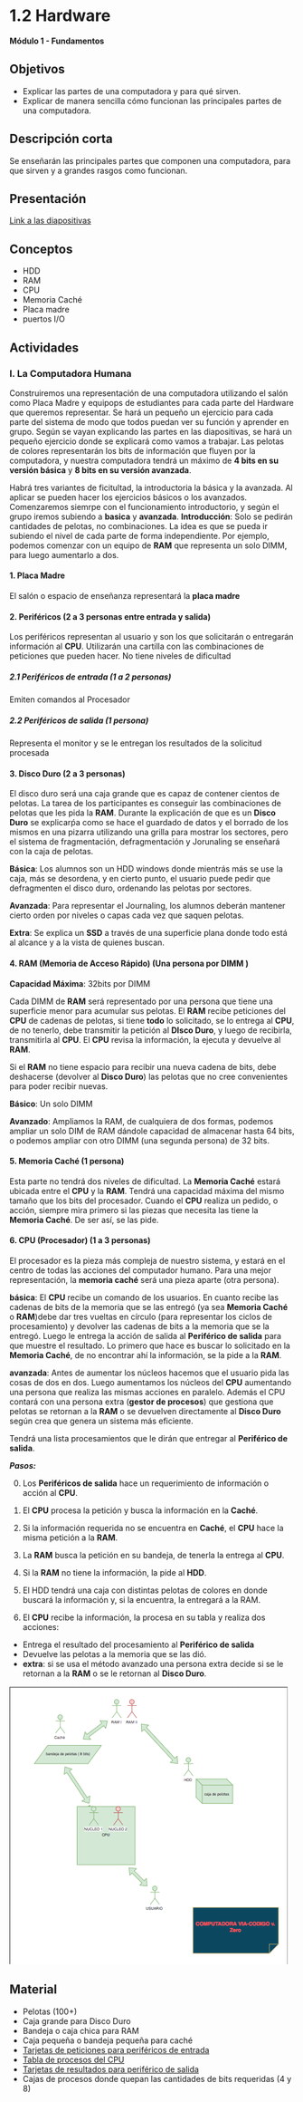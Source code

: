 # 1.2 Hardware

**Módulo 1 - Fundamentos**

## Objetivos

- Explicar las partes de una computadora y para qué sirven.
- Explicar de manera sencilla cómo funcionan las principales partes de una computadora.

## Descripción corta

Se enseñarán las principales partes que componen una computadora, para que sirven y a
grandes rasgos como funcionan.

## Presentación

[Link a las diapositivas](https://docs.google.com/presentation/d/1P5uVLogtP64aIEjp0XsE85laWADmGaTNhOoV4qOs3dk/edit?usp=sharing)

## Conceptos

- HDD
- RAM
- CPU
- Memoria Caché
- Placa madre
- puertos I/O

## Actividades

### I. La Computadora Humana

Construiremos una representación de una computadora utilizando el salón como Placa Madre y equipops de estudiantes para cada parte del Hardware que queremos
representar.
Se hará un pequeño un ejercicio para cada parte del sistema de modo que todos puedan ver su función y aprender en grupo.
Según se vayan explicando las partes en las diapositivas, se hará un pequeño ejercicio donde se explicará como vamos a trabajar.
Las pelotas de colores representarán los bits de información que fluyen por la computadora, y nuestra computadora tendrá un máximo de **4 bits en su versión básica** y **8 bits en su versión avanzada**.

Habrá tres variantes de ficitultad, la introductoria la básica y la avanzada. Al aplicar se pueden hacer los ejercicios básicos o los avanzados.
Comenzaremos siemrpe con el funcionamiento introductorio, y según el grupo iremos subiendo a **basica** y **avanzada**.
**Introducción**: Solo se pedirán cantidades de pelotas, no combinaciones.
La idea es que se pueda ir subiendo el nivel de cada parte de forma independiente.
Por ejemplo, podemos comenzar con un equipo de **RAM** que representa un solo DIMM, para luego aumentarlo a dos.

#### 1. Placa Madre

El salón o espacio de enseñanza representará la **placa madre**

#### 2. Periféricos (2 a 3 personas entre entrada y salida)

Los periféricos representan al usuario y son los que solicitarán o entregarán información al **CPU**.
Utilizarán una cartilla con las combinaciones de peticiones que pueden hacer.
No tiene niveles de dificultad

##### 2.1 Periféricos de entrada (1 a 2 personas)

Emiten comandos al Procesador

##### 2.2 Periféricos de salida (1 persona)

Representa el monitor y se le entregan los resultados de la solicitud procesada

#### 3. Disco Duro (2 a 3 personas)

El disco duro será una caja grande que es capaz de contener cientos de pelotas. La tarea de los participantes es conseguir las combinaciones de pelotas que les pida la **RAM**.
Durante la explicación de que es un **Disco Duro** se explicarṕa como se hace el guardado de datos y el borrado de los mismos en una pizarra utilizando una grilla para mostrar los sectores, pero el sistema de fragmentación, defragmentación y Jorunaling se enseñará con la caja de pelotas.

**Básica**: Los alumnos son un HDD windows donde mientrás más se use la caja, más se desordena, y en cierto punto, el usuario puede pedir que defragmenten el disco duro, ordenando las pelotas por sectores.

**Avanzada**: Para representar el Journaling, los alumnos deberán mantener cierto orden por niveles o capas cada vez que saquen pelotas.

**Extra**: Se explica un **SSD** a través de una superficie plana donde todo está al alcance y a la vista de quienes buscan.

#### 4. RAM (Memoria de Acceso Rápido) (Una persona por DIMM )

**Capacidad Máxima**: 32bits por DIMM

Cada DIMM de **RAM** será representado por una persona que tiene una superficie menor para acumular sus pelotas.
El **RAM** recibe peticiones del **CPU** de cadenas de pelotas, si tiene **todo** lo solicitado, se lo entrega al **CPU**, de no tenerlo, debe
transmitir la petición al **DIsco Duro**, y luego de recibirla, transmitirla al **CPU**. El **CPU** revisa la información, la ejecuta y devuelve al **RAM**.

Si el **RAM** no tiene espacio para recibir una nueva cadena de bits, debe deshacerse (devolver al **Disco Duro**) las pelotas que no cree convenientes para poder recibir nuevas.

**Básico**: Un solo DIMM

**Avanzado**: Ampliamos la RAM, de cualquiera de dos formas, podemos ampliar un solo DIM de RAM dándole capacidad de almacenar hasta 64 bits, o podemos
ampliar con otro DIMM (una segunda persona) de 32 bits.

#### 5. Memoria Caché (1 persona)

Esta parte no tendrá dos niveles de dificultad.
La **Memoria Caché** estará ubicada entre el **CPU** y la **RAM**. Tendrá una capacidad máxima del mismo tamaño que los bits del procesador.
Cuando el **CPU** realiza un pedido, o acción, siempre mira primero si las piezas que necesita las tiene la **Memoria Caché**. De ser así, se las pide.

#### 6. CPU (Procesador) (1 a 3 personas)

El procesador es la pieza más compleja de nuestro sistema, y estará en el centro de todas las acciones del computador humano.
Para una mejor representación, la **memoria caché** será una pieza aparte (otra persona).

**básica**: El **CPU** recibe un comando de los usuarios. En cuanto recibe las cadenas de bits de la memoria que se las entregó (ya sea **Memoria Caché** o **RAM**)debe dar tres vueltas en círculo (para representar los ciclos de procesamiento) y devolver las cadenas de bits a la memoria que se la entregó. Luego le entrega la acción de salida al **Periférico de salida** para que muestre el resultado. Lo primero que hace es buscar lo solicitado en la **Memoria Caché**, de no encontrar ahí la información, se la pide a la **RAM**.

**avanzada**: Antes de aumentar los núcleos hacemos que el usuario pida las cosas de dos en dos. Luego aumentamos los núcleos del **CPU** aumentando una persona que realiza las mismas acciones en paralelo.
Además el CPU contará con una persona extra (**gestor de procesos**) que gestiona que pelotas se retornan a la **RAM** o se devuelven directamente al **Disco Duro** según crea que genera un sistema más eficiente.

Tendrá una lista procesamientos que le dirán que entregar al **Periférico de salida**.

**_Pasos:_**

0. Los **Periféricos de salida** hace un requerimiento de información o acción al **CPU**.

1. El **CPU** procesa la petición y busca la información en la **Caché**.

1. Si la información requerida no se encuentra en **Caché**, el **CPU** hace la misma petición a la **RAM**.

1. La **RAM** busca la petición en su bandeja, de tenerla la entrega al **CPU**.

1. Si la **RAM** no tiene la información, la pide al **HDD**.

1. El HDD tendrá una caja con distintas pelotas de colores en donde buscará la información y, si la encuentra, la entregará a la RAM.

1. El **CPU** recibe la información, la procesa en su tabla y realiza dos acciones:

- Entrega el resultado del procesamiento al **Periférico de salida**
- Devuelve las pelotas a la memoria que se las dió.
- **extra**: si se usa el método avanzado una persona extra decide si se le retornan a la **RAM** o se le retornan al **Disco Duro**.

![Diagrama Computadora](https://github.com/Via-Codigo/curricula2018/blob/master/assets/diagrama-simula-computadora.png?raw=true)

## Material

- Pelotas (100+)
- Caja grande para Disco Duro
- Bandeja o caja chica para RAM
- Caja pequeña o bandeja pequeña para caché
- [Tarjetas de peticiones para periféricos de entrada](https://docs.google.com/document/d/1Sss2r9dAI1Ka6PytNnfMZntBZI-8d6yNmAfrYnfTPZQ/edit?usp=sharing)
- [Tabla de procesos del CPU](https://docs.google.com/spreadsheets/d/1KzIJDL9AXDnjzwrk-CCPKhWwYYOAFtxbhgSoGbUTbf4/edit?usp=sharing)
- [Tarjetas de resultados para periférico de salida](https://docs.google.com/document/d/1Sss2r9dAI1Ka6PytNnfMZntBZI-8d6yNmAfrYnfTPZQ/edit?usp=sharing)
- Cajas de procesos donde quepan las cantidades de bits requeridas (4 y 8)
